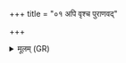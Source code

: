 +++
title = "०१ अपि वृश्च पुराणवद्"

+++
<details><summary>मूलम् (GR)</summary>

+++(PSK 20.29.12ab)+++अपि वृश्च पुराणवद्  
व्रततेर् इव गुष्पितम् ।  
ओजो दासस्य जम्भय  
यद् एतद् अस्य संभृतं  
मधु तद् इन्द्रस्य विभजावहै ॥
</details>